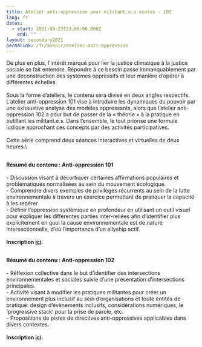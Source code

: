 ```yaml
---
title: Atelier anti-oppression pour militant.e.s écolos - 102
lang: fr
dates:
  - start: 2021-09-23T23:00:00.000Z
    end: ""
layout: secondary2021
permalink: /fr/avenir/atelier-anti-oppression
---
```

De plus en plus, l’intérêt marqué pour lier la justice climatique à la justice sociale se fait entendre. Répondre à ce besoin passe immanquablement par une déconstruction des systèmes oppressifs et leur manière d’opérer à différentes échelles.\
\
Sous la forme d’ateliers, le contenu sera divisé en deux angles respectifs. L’atelier anti-oppression 101 vise à introduire les dynamiques du pouvoir par une exhaustive analyse des modèles oppressants, alors que l’atelier anti-oppression 102 a pour but de passer de la « théorie​​​​​​​ » à la pratique en outillant les militant.e.s. Dans l’ensemble, le tout priorise une formule ludique approchant ces concepts par des activités participatives.\
\
Cette série comprend deux séances interactives et virtuelles de deux heures.\

\
**Résumé du contenu : Anti-oppression 101**\
\
\- Discussion visant à décortiquer certaines affirmations populaires et problématiques normalisées au sein du mouvement écologique.\
\- Comprendre divers exemples de privilèges récurrents au sein de la lutte environnementale à travers un exercice permettant de pratiquer la capacité à les repérer.\
\- Définir l’oppression systémique en profondeur en utilisant un outil visuel pour expliquer les différentes parties inter-reliées afin d’identifier plus explicitement en quoi la cause environnementale est de nature intersectionnelle, d’où l’importance d’un allyship actif.\
\
**Inscription [ici](https://us02web.zoom.us/meeting/register/tZIvdOqhrz0pHNWXgzNKOG1L6aI-sQyoT8tm).**

\
**Résumé du contenu : Anti-oppression 102**\
\
\- Réflexion collective dans le but d’identifier des intersections environnementales et sociales suivie d’une présentation d’intersections principales.\
\- Activité visant à modifier les pratiques militantes pour créer un environnement plus inclusif au sein d’organisations et toute entités de pratique: design d’évènements inclusifs, considérations numériques, le ‘progressive stack’ pour la prise de parole, etc.\
\- Propositions de pistes de directives anti-oppressives applicables dans divers contextes.\
\
**Inscription [ici](https://us02web.zoom.us/meeting/register/tZMsc).**
